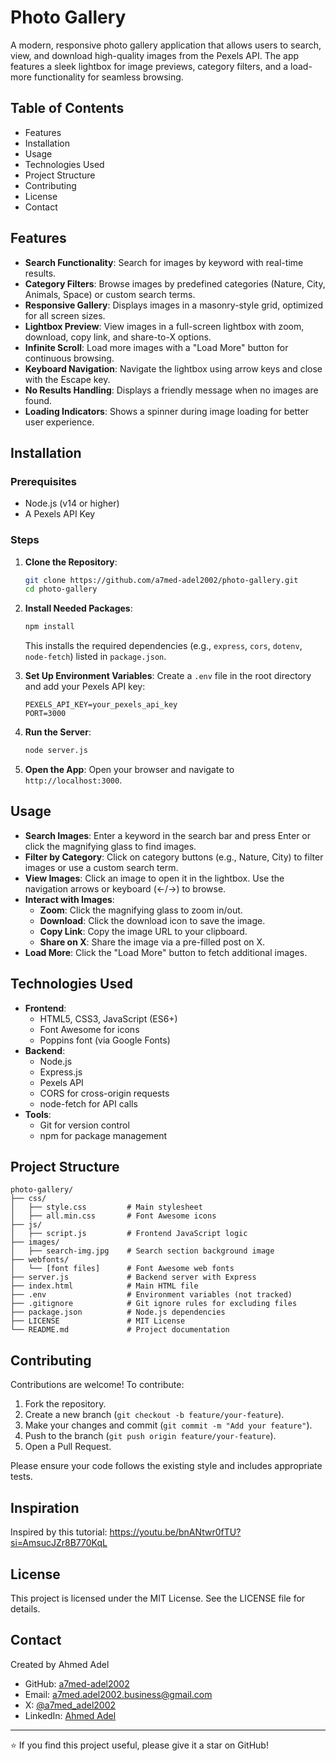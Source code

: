 # Photo Gallery

A modern, responsive photo gallery application that allows users to search, view, and download high-quality images from the Pexels API. The app features a sleek lightbox for image previews, category filters, and a load-more functionality for seamless browsing.

## Table of Contents

- Features
- Installation
- Usage
- Technologies Used
- Project Structure
- Contributing
- License
- Contact

## Features

- **Search Functionality**: Search for images by keyword with real-time results.
- **Category Filters**: Browse images by predefined categories (Nature, City, Animals, Space) or custom search terms.
- **Responsive Gallery**: Displays images in a masonry-style grid, optimized for all screen sizes.
- **Lightbox Preview**: View images in a full-screen lightbox with zoom, download, copy link, and share-to-X options.
- **Infinite Scroll**: Load more images with a "Load More" button for continuous browsing.
- **Keyboard Navigation**: Navigate the lightbox using arrow keys and close with the Escape key.
- **No Results Handling**: Displays a friendly message when no images are found.
- **Loading Indicators**: Shows a spinner during image loading for better user experience.

## Installation

### Prerequisites

- Node.js (v14 or higher)
- A Pexels API Key

### Steps

1. **Clone the Repository**:

   ```bash
   git clone https://github.com/a7med-adel2002/photo-gallery.git
   cd photo-gallery
   ```

2. **Install Needed Packages**:

   ```bash
   npm install
   ```

   This installs the required dependencies (e.g., `express`, `cors`, `dotenv`, `node-fetch`) listed in `package.json`.

3. **Set Up Environment Variables**: Create a `.env` file in the root directory and add your Pexels API key:

   ```env
   PEXELS_API_KEY=your_pexels_api_key
   PORT=3000
   ```

4. **Run the Server**:

   ```bash
   node server.js
   ```

5. **Open the App**: Open your browser and navigate to `http://localhost:3000`.

## Usage

- **Search Images**: Enter a keyword in the search bar and press Enter or click the magnifying glass to find images.
- **Filter by Category**: Click on category buttons (e.g., Nature, City) to filter images or use a custom search term.
- **View Images**: Click an image to open it in the lightbox. Use the navigation arrows or keyboard (←/→) to browse.
- **Interact with Images**:
  - **Zoom**: Click the magnifying glass to zoom in/out.
  - **Download**: Click the download icon to save the image.
  - **Copy Link**: Copy the image URL to your clipboard.
  - **Share on X**: Share the image via a pre-filled post on X.
- **Load More**: Click the "Load More" button to fetch additional images.

## Technologies Used

- **Frontend**:
  - HTML5, CSS3, JavaScript (ES6+)
  - Font Awesome for icons
  - Poppins font (via Google Fonts)
- **Backend**:
  - Node.js
  - Express.js
  - Pexels API
  - CORS for cross-origin requests
  - node-fetch for API calls
- **Tools**:
  - Git for version control
  - npm for package management

## Project Structure

```
photo-gallery/
├── css/
│   ├── style.css         # Main stylesheet
│   ├── all.min.css       # Font Awesome icons
├── js/
│   ├── script.js         # Frontend JavaScript logic
├── images/
│   ├── search-img.jpg    # Search section background image
├── webfonts/
│   └── [font files]      # Font Awesome web fonts
├── server.js             # Backend server with Express
├── index.html            # Main HTML file
├── .env                  # Environment variables (not tracked)
├── .gitignore            # Git ignore rules for excluding files
├── package.json          # Node.js dependencies
├── LICENSE               # MIT License
└── README.md             # Project documentation
```

## Contributing

Contributions are welcome! To contribute:

1. Fork the repository.
2. Create a new branch (`git checkout -b feature/your-feature`).
3. Make your changes and commit (`git commit -m "Add your feature"`).
4. Push to the branch (`git push origin feature/your-feature`).
5. Open a Pull Request.

Please ensure your code follows the existing style and includes appropriate tests.

## Inspiration 
Inspired by this tutorial:
https://youtu.be/bnANtwr0fTU?si=AmsucJZr8B770KqL

## License

This project is licensed under the MIT License. See the LICENSE file for details.

## Contact

Created by Ahmed Adel

- GitHub: [a7med-adel2002](https://github.com/a7med-adel2002)
- Email: a7med.adel2002.business@gmail.com
- X: [@a7med_adel2002](https://x.com/a7med_adel2002)
- LinkedIn: [Ahmed Adel](https://www.linkedin.com/in/a7medadel2002/)

---

⭐ If you find this project useful, please give it a star on GitHub!
